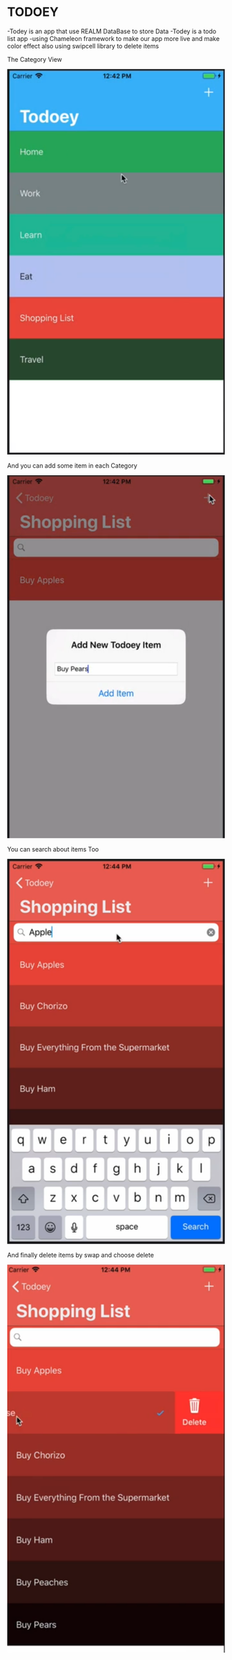 # TODOEY

-Todey is an app that use REALM DataBase to store Data 
-Todey is a todo list app 
-using Chameleon framework to make our app more live and make color effect 
also using swipcell library to delete items

The Category View 

![alt text](https://github.com/ahmedhossam94/TODOEY/blob/master/TODOEY/Support%20Files/Assets.xcassets/AppIcon.appiconset/01.png?raw=true)


And you can add some item in each Category 

![alt text](https://github.com/ahmedhossam94/TODOEY/blob/master/TODOEY/Support%20Files/Assets.xcassets/AppIcon.appiconset/02.png?raw=true)


You can search about items Too

![alt text](https://github.com/ahmedhossam94/TODOEY/blob/master/TODOEY/Support%20Files/Assets.xcassets/AppIcon.appiconset/03.png?raw=true)


And finally delete items by swap and choose delete 

![alt text](https://github.com/ahmedhossam94/TODOEY/blob/master/TODOEY/Support%20Files/Assets.xcassets/AppIcon.appiconset/04.png?raw=true)
